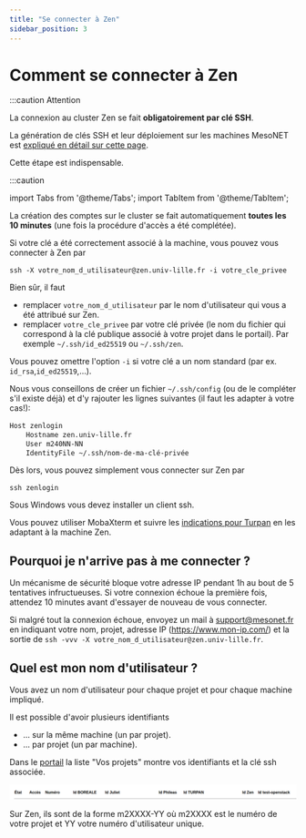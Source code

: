 ```yaml
---
title: "Se connecter à Zen"
sidebar_position: 3
---
```


# Comment se connecter à Zen

:::caution Attention

La connexion au cluster Zen se fait **obligatoirement par clé SSH**.

La génération de clés SSH et leur déploiement sur les machines MesoNET est [expliqué en détail sur cette page](/acces/ssh).

Cette étape est indispensable.

:::caution


import Tabs from '@theme/Tabs';
import TabItem from '@theme/TabItem';


<Tabs>
  <TabItem value="linux" label="GNU Linux/MacOS" default>

La création des comptes sur le cluster se fait automatiquement **toutes les 10 minutes** (une fois la procédure d'accès a été complétée).

Si votre clé a été correctement associé à la machine, vous pouvez vous connecter à Zen par

```shell
ssh -X votre_nom_d_utilisateur@zen.univ-lille.fr -i votre_cle_privee
```

Bien sûr, il faut
- remplacer `votre_nom_d_utilisateur` par le nom d'utilisateur qui vous a été attribué sur Zen.
- remplacer `votre_cle_privee` par votre clé privée (le nom du fichier qui correspond à la clé publique associé à votre projet dans le portail). Par exemple `~/.ssh/id_ed25519` ou `~/.ssh/zen`.

Vous pouvez omettre l'option `-i` si votre clé a un nom standard (par ex. `id_rsa`,`id_ed25519`,...).

Nous vous conseillons de créer un fichier `~/.ssh/config` (ou de le compléter s'il existe déjà) et d'y rajouter les lignes suivantes (il faut les adapter à votre cas!):

```shell
Host zenlogin
    Hostname zen.univ-lille.fr
    User m240NN-NN
    IdentityFile ~/.ssh/nom-de-ma-clé-privée
```

Dès lors, vous pouvez simplement vous connecter sur Zen par

```shell
ssh zenlogin
```


  </TabItem>
  <TabItem value="windows" label="Windows">

Sous Windows vous devez installer un client ssh.

Vous pouvez utiliser MobaXterm et suivre les [indications pour Turpan](arch_exp/turpan) en les adaptant à la machine Zen.

  </TabItem>
</Tabs>


## Pourquoi je n'arrive pas à me connecter ?

Un mécanisme de sécurité bloque votre adresse IP pendant 1h au bout de 5 tentatives infructueuses.
Si votre connexion échoue la première fois, attendez 10 minutes avant d'essayer de nouveau de vous connecter.

Si malgré tout la connexion échoue, envoyez un mail à [support@mesonet.fr](mailto:support@mesonet.fr) en indiquant votre nom, projet, adresse IP (https://www.mon-ip.com/) et la sortie de `ssh -vvv -X votre_nom_d_utilisateur@zen.univ-lille.fr`.





## Quel est mon nom d'utilisateur ?

Vous avez un nom d'utilisateur pour chaque projet et pour chaque machine impliqué.

Il est possible d'avoir plusieurs identifiants
- ... sur la même machine (un par projet).
- ... par projet (un par machine).

Dans le [portail](https://acces.mesonet.fr) la liste "Vos projets" montre vos identifiants et la clé ssh associée.

![screenshot mesonet usernames](/img/mesonet-usernames.png)

Sur Zen, ils sont de la forme m2XXXX-YY où m2XXXX est le numéro de votre projet et YY votre numéro d'utilisateur unique.

